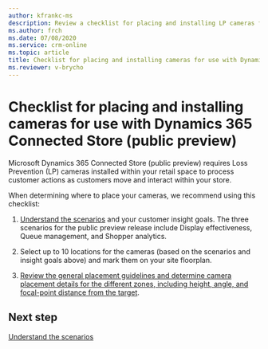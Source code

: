 ```yaml
---
author: kfrankc-ms
description: Review a checklist for placing and installing LP cameras for use with Dynamics 365 Connected Store (public preview)
ms.author: frch
ms.date: 07/08/2020
ms.service: crm-online
ms.topic: article
title: Checklist for placing and installing cameras for use with Dynamics 365 Connected Store (public preview)
ms.reviewer: v-brycho
---
```


# Checklist for placing and installing cameras for use with Dynamics 365 Connected Store (public preview)

Microsoft Dynamics 365 Connected Store (public preview) requires Loss Prevention (LP) cameras installed within your retail space to process customer actions as customers move and interact within your store.

When determining where to place your cameras, we recommend using this checklist:

1. [Understand the scenarios](camera-placement-general.md) and your customer insight goals. The three scenarios for the public preview release include Display effectiveness, Queue management, and Shopper analytics.

2. Select up to 10 locations for the cameras (based on the scenarios and insight goals above) and mark them on your site floorplan.

3. [Review the general placement guidelines and determine camera placement details for the different zones, including height, angle, and focal-point distance from the target](camera-placement-recommendations.md).

## Next step

[Understand the scenarios](camera-placement-general.md)
